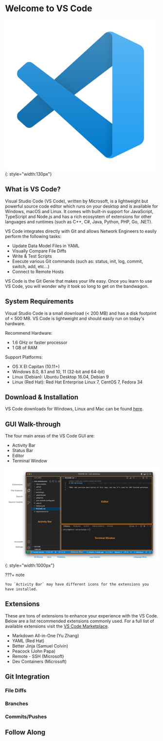 # Welcome to VS Code

![VS Code Logo](assets/images/vscode_logo.png){: style="width:130px"}

## What is VS Code?

Visual Studio Code (VS Code), written by Microsoft, is a lightweight but powerful source code editor which runs on your desktop and is available for Windows, macOS and Linux. It comes with built-in support for JavaScript, TypeScript and Node.js and has a rich ecosystem of extensions for other languages and runtimes (such as C++, C#, Java, Python, PHP, Go, .NET).

VS Code integrates directly with Git and allows Network Engineers to easily perform the following tasks:

- Update Data Model Files in YAML
- Visually Compare File Diffs
- Write & Test Scripts
- Execute various Git commands (such as: status, init, log, commit, switch, add, etc...)
- Connect to Remote Hosts

VS Code is the Git Genie that makes your life easy.  Once you learn to use VS Code, you will wonder why it took so long to get on the bandwagon.

## System Requirements

Visual Studio Code is a small download (< 200 MB) and has a disk footprint of < 500 MB. VS Code is lightweight and should easily run on today's hardware.

Recommend Hardware:

- 1.6 GHz or faster processor
- 1 GB of RAM

Support Platforms:

- OS X El Capitan (10.11+)
- Windows 8.0, 8.1 and 10, 11 (32-bit and 64-bit)
- Linux (Debian): Ubuntu Desktop 16.04, Debian 9
- Linux (Red Hat): Red Hat Enterprise Linux 7, CentOS 7, Fedora 34

## Download & Installation

VS Code downloads for Windows, Linux and Mac can be found [here](https://code.visualstudio.com/download).

## GUI Walk-through

The four main areas of the VS Code GUI are:

- Activity Bar
- Status Bar
- Editor
- Terminal Window

![VS Code Screenshot](assets/images/vscode_screenshot.png){: style="width:1000px"}

???+ note

    You `Activity Bar` may have different icons for the extensions you have installed.

## Extensions

These are tons of extensions to enhance your experience with the VS Code.  Below are a list recommended extensions commonly used.  For a full list of available extensions visit the [VS Code Marketplace](https://marketplace.visualstudio.com/VSCode).

- Markdown All-in-One (Yu Zhang)
- YAML (Red Hat)
- Better Jinja (Samuel Colvin)
- Peacock (John Papa)
- Remote - SSH (Microsoft)
- Dev Containers (Microsoft)

## Git Integration

### File Diffs

### Branches

### Commits/Pushes

## Follow Along
